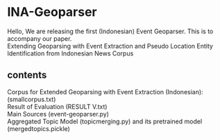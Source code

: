 # INA-Geoparser
Hello,
We are releasing the first (Indonesian) Event Geoparser. This is to accompany our paper.  
Extending Geoparsing with Event Extraction and Pseudo Location Entity Identification from Indonesian News Corpus 

## contents
Corpus for Extended Geoparsing with Event Extraction (Indonesian): (smallcorpus.txt)  
Result of Evaluation (RESULT V.txt)  
Main Sources (event-geoparser.py)  
Aggregated Topic Model (topicmerging.py) 
and its pretrained model (mergedtopics.pickle)  


